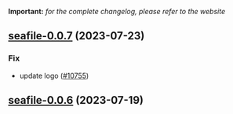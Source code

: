 **Important:**
*for the complete changelog, please refer to the website*




## [seafile-0.0.7](https://github.com/truecharts/charts/compare/seafile-0.0.6...seafile-0.0.7) (2023-07-23)

### Fix

- update logo ([#10755](https://github.com/truecharts/charts/issues/10755))
  
  


## [seafile-0.0.6](https://github.com/truecharts/charts/compare/seafile-0.0.5...seafile-0.0.6) (2023-07-19)

